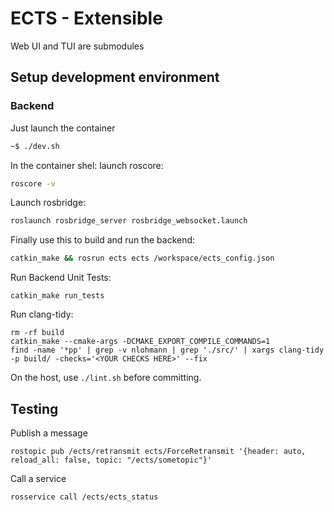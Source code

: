 # ECTS - Extensible 
Web UI and TUI are submodules

## Setup development environment
### Backend
Just launch the container
```bash
~$ ./dev.sh
```
In the container shel:
launch roscore:
```bash
roscore -v
```
Launch rosbridge:
```bash
roslaunch rosbridge_server rosbridge_websocket.launch
```
Finally use this to build and run the backend:
```bash
catkin_make && rosrun ects ects /workspace/ects_config.json
```
Run Backend Unit Tests:
```
catkin_make run_tests
```
Run clang-tidy:
```
rm -rf build
catkin_make --cmake-args -DCMAKE_EXPORT_COMPILE_COMMANDS=1
find -name '*pp' | grep -v nlohmann | grep './src/' | xargs clang-tidy -p build/ -checks='<YOUR CHECKS HERE>' --fix
```
On the host, use `./lint.sh` before committing.

## Testing
Publish a message
```
rostopic pub /ects/retransmit ects/ForceRetransmit '{header: auto, reload_all: false, topic: "/ects/sometopic"}'
```
Call a service
```
rosservice call /ects/ects_status
```
